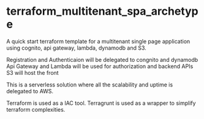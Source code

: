 # terraform_multitenant_spa_archetype
A quick start terraform template for a multitenant single page application using cognito, api gateway, lambda, dynamodb and S3.

Registration and Authenticaion will be delegated to congnito and dynamodb
Api Gateway and Lambda will be used for authorization and backend APIs
S3 will host the front

This is a serverless solution where all the scalability and uptime is delegated to AWS.

Terraform is used as a IAC tool.
Terragrunt is used as a wrapper to simplify terraform complexities.
